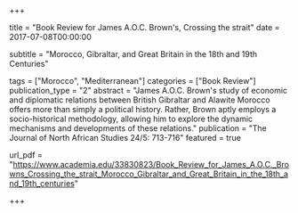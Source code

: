 +++

title = "Book Review for James A.O.C. Brown's, Crossing the strait"
date = 2017-07-08T00:00:00

subtitle = "Morocco, Gibraltar, and Great Britain in the 18th and 19th Centuries"

tags = ["Morocco", "Mediterranean"]
categories = ["Book Review"]
publication_type = "2"
abstract = "James A.O.C. Brown's study of economic and diplomatic relations between British Gibraltar and Alawite Morocco offers more than simply a political history. Rather, Brown aptly employs a socio-historical methodology, allowing him to explore the dynamic mechanisms and developments of these relations."
publication = "The Journal of North African Studies 24/5: 713-716"
featured = true

url_pdf = "https://www.academia.edu/33830823/Book_Review_for_James_A.O.C._Browns_Crossing_the_strait_Morocco_Gibraltar_and_Great_Britain_in_the_18th_and_19th_centuries"

+++

